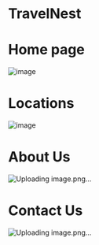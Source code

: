 # TravelNest


# Home page
![image](https://github.com/user-attachments/assets/21572c1d-69cd-438d-80b1-21603d334385)

# Locations

![image](https://github.com/user-attachments/assets/b6e8a939-fa1d-409c-8df8-c93c59a82aec)

# About Us
![Uploading image.png…]()
# Contact Us

![Uploading image.png…]()


